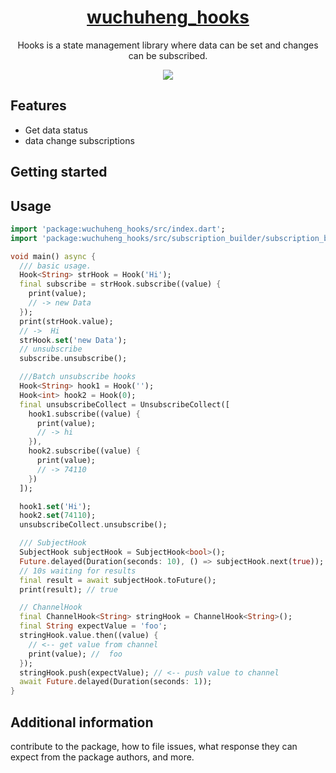 <a href="https://pub.dev/packages/wuchuheng_hooks">

<h1 align="center">
wuchuheng_hooks
</h1>
</a>

<p align="center">
Hooks is a state management library where data can be set and changes can be subscribed.
</p>

<p align="center">
    <a href="https://github.com/wuchuheng/hooks_dart/actions/workflows/test.yml" >
        <img src="https://github.com/wuchuheng/hooks_dart/actions/workflows/test.yml/badge.svg" />
    </a>
</p>



## Features

* Get data status
* data change subscriptions

## Getting started

## Usage

```dart
import 'package:wuchuheng_hooks/src/index.dart';
import 'package:wuchuheng_hooks/src/subscription_builder/subscription_builder_abstract.dart';

void main() async {
  /// basic usage.
  Hook<String> strHook = Hook('Hi');
  final subscribe = strHook.subscribe((value) {
    print(value);
    // -> new Data
  });
  print(strHook.value);
  // ->  Hi
  strHook.set('new Data');
  // unsubscribe
  subscribe.unsubscribe();

  ///Batch unsubscribe hooks
  Hook<String> hook1 = Hook('');
  Hook<int> hook2 = Hook(0);
  final unsubscribeCollect = UnsubscribeCollect([
    hook1.subscribe((value) {
      print(value);
      // -> hi
    }),
    hook2.subscribe((value) {
      print(value);
      // -> 74110
    })
  ]);

  hook1.set('Hi');
  hook2.set(74110);
  unsubscribeCollect.unsubscribe();

  /// SubjectHook
  SubjectHook subjectHook = SubjectHook<bool>();
  Future.delayed(Duration(seconds: 10), () => subjectHook.next(true));
  // 10s waiting for results
  final result = await subjectHook.toFuture();
  print(result); // true

  // ChannelHook
  final ChannelHook<String> stringHook = ChannelHook<String>();
  final String expectValue = 'foo';
  stringHook.value.then((value) {
    // <-- get value from channel
    print(value); //  foo
  });
  stringHook.push(expectValue); // <-- push value to channel
  await Future.delayed(Duration(seconds: 1));
}
```

## Additional information

contribute to the package, how to file issues, what response they can expect 
from the package authors, and more.
